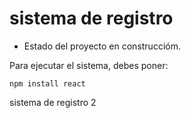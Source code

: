 <h1>sistema de registro</h1>

- Estado del proyecto en construccióm.

Para ejecutar el sistema, debes poner:

```npm install react```

sistema de registro 2
